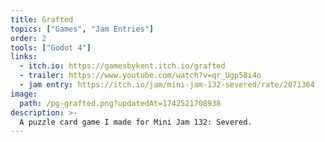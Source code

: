 ```yaml
---
title: Grafted
topics: ["Games", "Jam Entries"]
order: 2
tools: ["Godot 4"]
links:
  - itch.io: https://gamesbykent.itch.io/grafted
  - trailer: https://www.youtube.com/watch?v=qr_Ugp58i4o
  - jam entry: https://itch.io/jam/mini-jam-132-severed/rate/2071364
image:
  path: /pg-grafted.png?updatedAt=1742521708938
description: >-
  A puzzle card game I made for Mini Jam 132: Severed.
---
```

